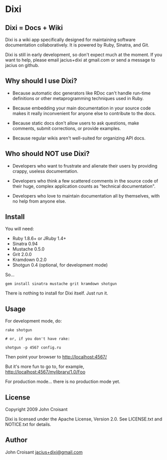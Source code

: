 Dixi
====

Dixi = Docs + Wiki
------------------

Dixi is a wiki app specifically designed for maintaining software
documentation collaboratively. It is powered by Ruby, Sinatra, and
Git.

Dixi is still in early development, so don't expect much at the
moment. If you want to help, please email jacius+dixi at gmail.com
or send a message to jacius on github.


Why should I use Dixi?
----------------------

* Because automatic doc generators like RDoc can't handle run-time
  definitions or other metaprogramming techniques used in Ruby.

* Because embedding your main documentation in your source code makes
  it really inconvenient for anyone else to contribute to the docs.

* Because static docs don't allow users to ask questions, make
  comments, submit corrections, or provide examples.

* Because regular wikis aren't well-suited for organizing API docs.


Who should NOT use Dixi?
------------------------

* Developers who want to frustrate and alienate their users by
  providing crappy, useless documentation.

* Developers who think a few scattered comments in the source code of
  their huge, complex application counts as "technical documentation".

* Developers who love to maintain documentation all by themselves,
  with no help from anyone else.


Install
-------

You will need:

* Ruby 1.8.6+ or JRuby 1.4+
* Sinatra 0.94
* Mustache 0.5.0
* Grit 2.0.0
* Kramdown 0.2.0
* Shotgun 0.4 (optional, for development mode)

So...

    gem install sinatra mustache grit kramdown shotgun

There is nothing to install for Dixi itself. Just run it.


Usage
-----

For development mode, do:

    rake shotgun

    # or, if you don't have rake:

    shotgun -p 4567 config.ru

Then point your browser to [http://localhost:4567/](http://localhost:4567/)

But it's more fun to go to, for example, [http://localhost:4567/mylibrary/1.0/Foo](http://localhost:4567/mylibrary/1.0/Foo)

For production mode... there is no production mode yet.


License
-------

Copyright 2009 John Croisant

Dixi is licensed under the Apache License, Version 2.0.
See LICENSE.txt and NOTICE.txt for details.


Author
------

John Croisant  <jacius+dixi@gmail.com>
